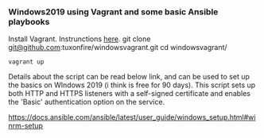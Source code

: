### Windows2019 using Vagrant and some basic Ansible playbooks 

Install Vagrant. Instrunctions [here](https://www.vagrantup.com/docs/installation).
git clone git@github.com:tuxonfire/windowsvagrant.git
cd windowsvagrant/

~~~
vagrant up
~~~

Details about the script can be read below link, and can be used to set up the basics on WIndows 2019 (i think is free for 90 days). This script sets up both HTTP and HTTPS listeners with a self-signed certificate and enables the 'Basic' authentication option on the service.

https://docs.ansible.com/ansible/latest/user_guide/windows_setup.html#winrm-setup
